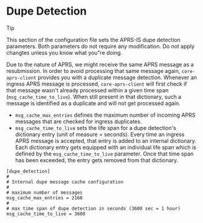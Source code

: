 # Dupe Detection

> [!TIP]
> This section of the configuration file sets the APRS-IS dupe detection parameters. Both parameters do not require any modification. Do not apply changtes unless you know what you"re doing.

Due to the nature of APRS, we might receive the same APRS message as a resubmission. In order to avoid processing that same message again, ```core-aprs-client``` provides you with a duplicate message detection. Whenever an ingress APRS message is processed, ```core-aprs-client``` will first check if that message wasn't already processed within a given time span (```msg_cache_time_to_live```). When still present in that dictionary, such a message is identified as a duplicate and will not get processed again. 


- ```msg_cache_max_entries``` defines the maximum number of incoming APRS messages that are checked for ingress duplicates.
- ```msg_cache_time_to_live``` sets the life span for a dupe detection's dictionary entry (unit of measure = seconds). Every time an ingress APRS message is accepted, that entry is added to an internal dictionary. Each dictionary entry gets equipped with an individual life span which is defined by the ```msg_cache_time_to_live``` parameter. Once that time span has been exceeded, the entry gets removed from that dictionary.  

```
[dupe_detection]
#
# Internal dupe message cache configuration
#
# maximum number of messages
msg_cache_max_entries = 2160
#
# max time span of dupe detection in seconds (3600 sec = 1 hour)
msg_cache_time_to_live = 3600
```
